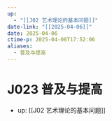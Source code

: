 ```yaml
---
up:
  - "[[J02 艺术理论的基本问题]]"
date-link: "[[2025-04-06]]"
date: 2025-04-06
ctime-p: 2025-04-06T17:52:06
aliases:
  - 普及与提高
---
```


# J023 普及与提高

- up: [[J02 艺术理论的基本问题]]
